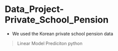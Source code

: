 # Data_Project-Private_School_Pension
- We used the Korean private school pension data
> Linear Model Prediciton
> python

